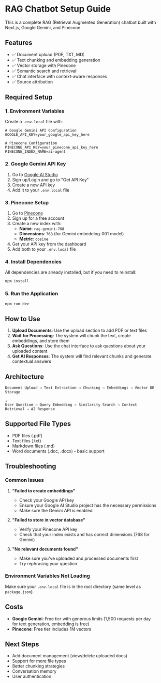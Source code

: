# RAG Chatbot Setup Guide

This is a complete RAG (Retrieval Augmented Generation) chatbot built with Next.js, Google Gemini, and Pinecone.

## Features

- ✅ Document upload (PDF, TXT, MD)
- ✅ Text chunking and embedding generation
- ✅ Vector storage with Pinecone
- ✅ Semantic search and retrieval
- ✅ Chat interface with context-aware responses
- ✅ Source attribution

## Required Setup

### 1. Environment Variables

Create a `.env.local` file with:

```env
# Google Gemini API Configuration
GOOGLE_API_KEY=your_google_api_key_here

# Pinecone Configuration
PINECONE_API_KEY=your_pinecone_api_key_here
PINECONE_INDEX_NAME=ai-agent
```

### 2. Google Gemini API Key

1. Go to [Google AI Studio](https://aistudio.google.com/)
2. Sign up/Login and go to "Get API Key"
3. Create a new API key
4. Add it to your `.env.local` file

### 3. Pinecone Setup

1. Go to [Pinecone](https://www.pinecone.io/)
2. Sign up for a free account
3. Create a new index with:
   - **Name**: `rag-gemini-768`
   - **Dimensions**: `768` (for Gemini embedding-001 model)
   - **Metric**: `cosine`
4. Get your API key from the dashboard
5. Add both to your `.env.local` file

### 4. Install Dependencies

All dependencies are already installed, but if you need to reinstall:

```bash
npm install
```

### 5. Run the Application

```bash
npm run dev
```

## How to Use

1. **Upload Documents**: Use the upload section to add PDF or text files
2. **Wait for Processing**: The system will chunk the text, create embeddings, and store them
3. **Ask Questions**: Use the chat interface to ask questions about your uploaded content
4. **Get AI Responses**: The system will find relevant chunks and generate contextual answers

## Architecture

```
Document Upload → Text Extraction → Chunking → Embeddings → Vector DB Storage
                                                                      ↓
User Question → Query Embedding → Similarity Search → Context Retrieval → AI Response
```

## Supported File Types

- PDF files (.pdf)
- Text files (.txt)
- Markdown files (.md)
- Word documents (.doc, .docx) - basic support

## Troubleshooting

### Common Issues

1. **"Failed to create embeddings"**
   - Check your Google API key
   - Ensure your Google AI Studio project has the necessary permissions
   - Make sure the Gemini API is enabled

2. **"Failed to store in vector database"**
   - Verify your Pinecone API key
   - Check that your index exists and has correct dimensions (768 for Gemini)

3. **"No relevant documents found"**
   - Make sure you've uploaded and processed documents first
   - Try rephrasing your question

### Environment Variables Not Loading

Make sure your `.env.local` file is in the root directory (same level as `package.json`).

## Costs

- **Google Gemini**: Free tier with generous limits (1,500 requests per day for text generation, embedding is free)
- **Pinecone**: Free tier includes 1M vectors

## Next Steps

- Add document management (view/delete uploaded docs)
- Support for more file types
- Better chunking strategies
- Conversation memory
- User authentication
